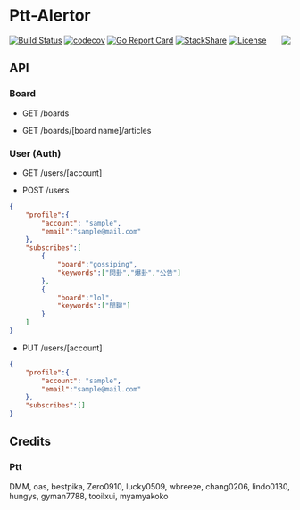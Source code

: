 # Ptt-Alertor

<img align="right" src="https://raw.githubusercontent.com/meifamily/ptt-alertor/master/logo.jpg">

[![Build Status](https://travis-ci.org/meifamily/ptt-alertor.svg?branch=master)](https://travis-ci.org/meifamily/ptt-alertor)
[![codecov](https://codecov.io/gh/meifamily/ptt-alertor/branch/master/graph/badge.svg)](https://codecov.io/gh/meifamily/ptt-alertor)
[![Go Report Card](https://goreportcard.com/badge/github.com/meifamily/ptt-alertor)](https://goreportcard.com/report/github.com/meifamily/ptt-alertor)
[![StackShare](https://img.shields.io/badge/tech-stack-0690fa.svg?style=flat)](https://stackshare.io/ptt-alertor/ptt-alertor)
[![License](https://img.shields.io/badge/License-Apache%202.0-blue.svg)](https://opensource.org/licenses/Apache-2.0)

## API

### Board

* GET /boards

* GET /boards/[board name]/articles

### User (Auth)

* GET /users/[account]

* POST /users

```json
{
    "profile":{
        "account": "sample",
        "email":"sample@mail.com"
    },
    "subscribes":[
        {
            "board":"gossiping",
            "keywords":["問卦","爆卦","公告"]
        },
        {
            "board":"lol",
            "keywords":["閒聊"]
        }
    ]
}
```

* PUT /users/[account]

```json
{
    "profile":{
        "account": "sample",
        "email":"sample@mail.com"
    },
    "subscribes":[]
}
```

## Credits

### Ptt

DMM, oas, bestpika, Zero0910, lucky0509, wbreeze, chang0206, lindo0130, hungys, gyman7788, tooilxui, myamyakoko

